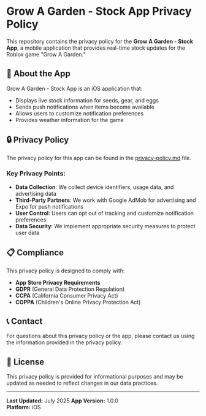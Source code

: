 # Grow A Garden - Stock App Privacy Policy

This repository contains the privacy policy for the **Grow A Garden - Stock App**, a mobile application that provides real-time stock updates for the Roblox game "Grow A Garden."

## 📱 About the App

Grow A Garden - Stock App is an iOS application that:
- Displays live stock information for seeds, gear, and eggs
- Sends push notifications when items become available
- Allows users to customize notification preferences
- Provides weather information for the game

## 🔒 Privacy Policy

The privacy policy for this app can be found in the [privacy-policy.md](privacy-policy.md) file.

### Key Privacy Points:
- **Data Collection**: We collect device identifiers, usage data, and advertising data
- **Third-Party Partners**: We work with Google AdMob for advertising and Expo for push notifications
- **User Control**: Users can opt out of tracking and customize notification preferences
- **Data Security**: We implement appropriate security measures to protect user data

## 📋 Compliance

This privacy policy is designed to comply with:
- **App Store Privacy Requirements**
- **GDPR** (General Data Protection Regulation)
- **CCPA** (California Consumer Privacy Act)
- **COPPA** (Children's Online Privacy Protection Act)

## 📞 Contact

For questions about this privacy policy or the app, please contact us using the information provided in the privacy policy.

## 📄 License

This privacy policy is provided for informational purposes and may be updated as needed to reflect changes in our data practices.

---

**Last Updated:** July 2025 
**App Version:** 1.0.0  
**Platform:** iOS 